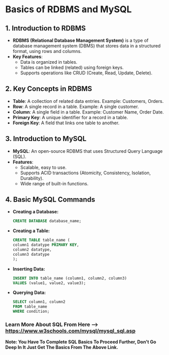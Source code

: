 # Basics of RDBMS and MySQL

## 1. Introduction to RDBMS

- **RDBMS (Relational Database Management System)** is a type of database management system (DBMS) that stores data in a structured format, using rows and columns.
- **Key Features**:
  - Data is organized in tables.
  - Tables can be linked (related) using foreign keys.
  - Supports operations like CRUD (Create, Read, Update, Delete).

## 2. Key Concepts in RDBMS

- **Table**: A collection of related data entries. Example: Customers, Orders.
- **Row**: A single record in a table. Example: A single customer.
- **Column**: A single field in a table. Example: Customer Name, Order Date.
- **Primary Key**: A unique identifier for a record in a table.
- **Foreign Key**: A field that links one table to another.

## 3. Introduction to MySQL

- **MySQL**: An open-source RDBMS that uses Structured Query Language (SQL).
- **Features**:
  - Scalable, easy to use.
  - Supports ACID transactions (Atomicity, Consistency, Isolation, Durability).
  - Wide range of built-in functions.

## 4. Basic MySQL Commands

- **Creating a Database:**

  ```sql
  CREATE DATABASE database_name;
  ```

- **Creating a Table:**

  ```sql
  CREATE TABLE table_name (
  column1 datatype PRIMARY KEY,
  column2 datatype,
  column3 datatype
  );
  ```

- **Inserting Data:**

  ```sql
  INSERT INTO table_name (column1, column2, column3)
  VALUES (value1, value2, value3);
  ```

- **Querying Data:**

  ```sql
  SELECT column1, column2
  FROM table_name
  WHERE condition;
  ```

### Learn More About SQL From Here --> https://www.w3schools.com/mysql/mysql_sql.asp

**Note: You Have To Complete SQL Basics To Proceed Further, Don't Go Deep In It Just Get The Basics From The Above Link.**
